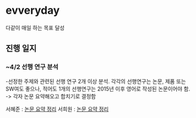 # evveryday
다같이 매일 하는 목표 달성

## 진행 일지  

### ~4/2 선행 연구 분석  
-선정한 주제와 관련된 선행 연구 2개 이상 분석. 각각의 선행연구는 논문, 제품 또는 SW여도 좋으나, 적어도 1개의 선행연구는 2015년 이후 영어로 작성된 논문이어야 함.
-> 각자 논문 요약해오고 합치기로 결정함  

서혜준 : [논문 요약 정리](https://www.notion.so/5f5be90fd63e4b548f83f76796b93e92?pvs=4)
서희원 : [논문 요약 정리](https://www.notion.so/94eb80db1fe642bc943daeb462e37361)
